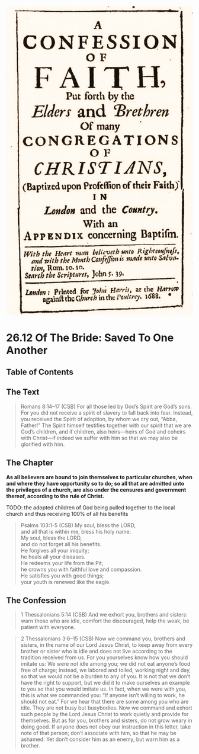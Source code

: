 <img class="intro-right" src="art-1689.png">

# 26.12 Of The Bride: Saved To One Another

## Table of Contents

<!-- toc -->

## The Text

>Romans 8:14–17 (CSB) For all those led by God’s Spirit are God’s sons. For you did not receive a spirit of slavery to fall back into fear. Instead, you received the Spirit of adoption, by whom we cry out, “Abba, Father!” The Spirit himself testifies together with our spirit that we are God’s children, and if children, also heirs—heirs of God and coheirs with Christ—if indeed we suffer with him so that we may also be glorified with him.

## The Chapter

**As all believers are bound to join themselves to particular churches, when and where they have opportunity so to do; so all that are admitted unto the privileges of a church, are also under the censures and government thereof, according to the rule of Christ.**

TODO: the adopted children of God being pulled together to the local church and thus receiving 100% of all his benefits 

>Psalms 103:1-5 (CSB) My soul, bless the LORD,  
>and all that is within me, bless his holy name.  
>My soul, bless the LORD,  
>and do not forget all his benefits.  
>He forgives all your iniquity;  
>he heals all your diseases.  
>He redeems your life from the Pit;  
>he crowns you with faithful love and compassion.  
>He satisfies you with good things;  
>your youth is renewed like the eagle.

## The Confession

>1 Thessalonians 5:14 (CSB) And we exhort you, brothers and sisters: warn those who are idle, comfort the discouraged, help the weak, be patient with everyone.

>2 Thessalonians 3:6–15 (CSB) Now we command you, brothers and sisters, in the name of our Lord Jesus Christ, to keep away from every brother or sister who is idle and does not live according to the tradition received from us. For you yourselves know how you should imitate us: We were not idle among you; we did not eat anyone’s food free of charge; instead, we labored and toiled, working night and day, so that we would not be a burden to any of you. It is not that we don’t have the right to support, but we did it to make ourselves an example to you so that you would imitate us. In fact, when we were with you, this is what we commanded you: “If anyone isn’t willing to work, he should not eat.” For we hear that there are some among you who are idle. They are not busy but busybodies. Now we command and exhort such people by the Lord Jesus Christ to work quietly and provide for themselves. But as for you, brothers and sisters, do not grow weary in doing good. If anyone does not obey our instruction in this letter, take note of that person; don’t associate with him, so that he may be ashamed. Yet don’t consider him as an enemy, but warn him as a brother.
